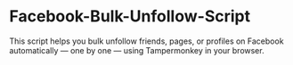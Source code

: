# Facebook-Bulk-Unfollow-Script
This script helps you bulk unfollow friends, pages, or profiles on Facebook automatically — one by one — using Tampermonkey in your browser.
